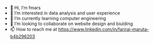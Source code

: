 - 👋 Hi, I’m fmars
- 👀 I’m interested in data analysis and user experience
- 🌱 I’m currently learning computer engineering 
- 💞️ I’m looking to collaborate on website design and biulding
- 📫 How to reach me at https://www.linkedin.com/in/farirai-maruta-b4b296203

<!---
fmars-tech/fmars-tech is a ✨ special ✨ repository because its `README.md` (this file) appears on your GitHub profile.
You can click the Preview link to take a look at your changes.
--->
